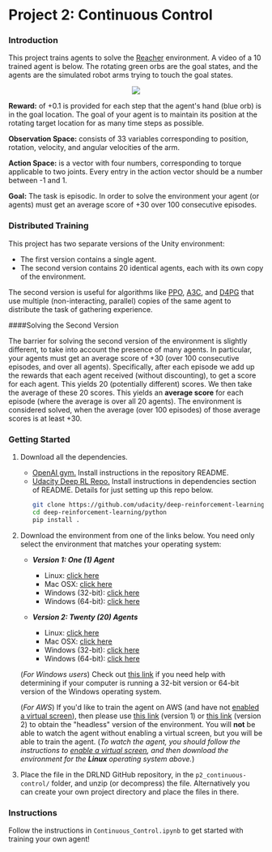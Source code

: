 [//]: # (Image References)

[image1]: https://user-images.githubusercontent.com/10624937/43851024-320ba930-9aff-11e8-8493-ee547c6af349.gif "Trained Agent"
[image2]: https://user-images.githubusercontent.com/10624937/43851646-d899bf20-9b00-11e8-858c-29b5c2c94ccc.png "Crawler"


# Project 2: Continuous Control

### Introduction

This project trains agents to solve the [Reacher](https://github.com/Unity-Technologies/ml-agents/blob/master/docs/Learning-Environment-Examples.md#reacher) environment. A video of a 10 trained agent
is below. The rotating green orbs are the goal states, and the agents are the simulated robot arms trying to touch the goal states.

<p align="center">
    <img src = "https://user-images.githubusercontent.com/10624937/43851024-320ba930-9aff-11e8-8493-ee547c6af349.gif">
</p>

**Reward:** of +0.1 is provided for each step that the agent's hand (blue orb) is in the goal location. The goal of your agent is to maintain its position at the rotating target location for as many time steps as possible.

**Observation Space:** consists of 33 variables corresponding to position, rotation, velocity, and angular velocities of the arm. 

**Action Space:** is a vector with four numbers, corresponding to torque applicable to two joints. Every entry in the action vector should be a number between -1 and 1.

**Goal:** The task is episodic. In order to solve the environment your agent (or agents) must get an average score of +30 over 100 consecutive episodes.


### Distributed Training

This project has two separate versions of the Unity environment:
- The first version contains a single agent.
- The second version contains 20 identical agents, each with its own copy of the environment.  

The second version is useful for algorithms like [PPO](https://arxiv.org/pdf/1707.06347.pdf), [A3C](https://arxiv.org/pdf/1602.01783.pdf), and [D4PG](https://openreview.net/pdf?id=SyZipzbCb) that use multiple (non-interacting, parallel) copies of the same agent to distribute the task of gathering experience.  

####Solving the Second Version

The barrier for solving the second version of the environment is slightly different, to take into account the presence of many agents.  In particular, your agents must get an average score of +30 (over 100 consecutive episodes, and over all agents). 
Specifically, after each episode we add up the rewards that each agent received (without discounting), to get a score for each agent. This yields 20 (potentially different) scores.  We then take the average of these 20 scores. 
This yields an **average score** for each episode (where the average is over all 20 agents). The environment is considered solved, when the average (over 100 episodes) of those average scores is at least +30. 

### Getting Started

1. Download all the dependencies.
    * [OpenAI gym.](https://github.com/openai/gym) Install instructions in the repository README.
    * [Udacity Deep RL Repo.](https://github.com/udacity/deep-reinforcement-learning#dependencies) Install instructions in dependencies section of README. Details for just setting up this repo below.
        ```bash
        git clone https://github.com/udacity/deep-reinforcement-learning.git
        cd deep-reinforcement-learning/python
        pip install .
        ```

2. Download the environment from one of the links below.  You need only select the environment that matches your operating system:

    - **_Version 1: One (1) Agent_**
        - Linux: [click here](https://s3-us-west-1.amazonaws.com/udacity-drlnd/P2/Reacher/one_agent/Reacher_Linux.zip)
        - Mac OSX: [click here](https://s3-us-west-1.amazonaws.com/udacity-drlnd/P2/Reacher/one_agent/Reacher.app.zip)
        - Windows (32-bit): [click here](https://s3-us-west-1.amazonaws.com/udacity-drlnd/P2/Reacher/one_agent/Reacher_Windows_x86.zip)
        - Windows (64-bit): [click here](https://s3-us-west-1.amazonaws.com/udacity-drlnd/P2/Reacher/one_agent/Reacher_Windows_x86_64.zip)

    - **_Version 2: Twenty (20) Agents_**
        - Linux: [click here](https://s3-us-west-1.amazonaws.com/udacity-drlnd/P2/Reacher/Reacher_Linux.zip)
        - Mac OSX: [click here](https://s3-us-west-1.amazonaws.com/udacity-drlnd/P2/Reacher/Reacher.app.zip)
        - Windows (32-bit): [click here](https://s3-us-west-1.amazonaws.com/udacity-drlnd/P2/Reacher/Reacher_Windows_x86.zip)
        - Windows (64-bit): [click here](https://s3-us-west-1.amazonaws.com/udacity-drlnd/P2/Reacher/Reacher_Windows_x86_64.zip)
    
    (_For Windows users_) Check out [this link](https://support.microsoft.com/en-us/help/827218/how-to-determine-whether-a-computer-is-running-a-32-bit-version-or-64) if you need help with determining if your computer is running a 32-bit version or 64-bit version of the Windows operating system.

    (_For AWS_) If you'd like to train the agent on AWS (and have not [enabled a virtual screen](https://github.com/Unity-Technologies/ml-agents/blob/master/docs/Training-on-Amazon-Web-Service.md)), then please use [this link](https://s3-us-west-1.amazonaws.com/udacity-drlnd/P2/Reacher/one_agent/Reacher_Linux_NoVis.zip) (version 1) or [this link](https://s3-us-west-1.amazonaws.com/udacity-drlnd/P2/Reacher/Reacher_Linux_NoVis.zip) (version 2) to obtain the "headless" version of the environment.  You will **not** be able to watch the agent without enabling a virtual screen, but you will be able to train the agent.  (_To watch the agent, you should follow the instructions to [enable a virtual screen](https://github.com/Unity-Technologies/ml-agents/blob/master/docs/Training-on-Amazon-Web-Service.md), and then download the environment for the **Linux** operating system above._)

3. Place the file in the DRLND GitHub repository, in the `p2_continuous-control/` folder, and unzip (or decompress) the file. Alternatively you can create your own project directory and place the files in there.

### Instructions

Follow the instructions in `Continuous_Control.ipynb` to get started with training your own agent!